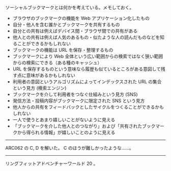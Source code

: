 ソーシャルブックマークとは何かを考えている。メモしておく。

- ブラウザのブックマークの機能を Web アプリケーション化したもの
- 自分・他人を含む誰かとブックマークを共有するもの
- 自分との共有は例えばデバイス間・ブラウザ間での共有がある
- 他人との共有は例えば人気のあるもの・似たような人の読んだものなどを知ることができるかもしれない
- ブックマークの機能は URL を保存・整理するもの
- ブックマークにより Web 全体という広い範囲からの検索ではなく狭い範囲からの検索にできる（ある種のキャッシュ）
- URL を保存するものという意味なら履歴も似ているところがある意図して残す点に意味があるかもしれない
- 利用者の意図というアルゴリズムによってインデックスされた URL の集合という見方 (検索エンジン)
- ブックマークを介して利用者をつなぐ仕組みという見方 (SNS)
- 発信方法・投稿内容がブックマークに限定された SNS という見方
- 他人からの共有をフィードバックとしたサイクルをつくることができるかもしれない
- 一人で使うとあまり嬉しいことがないように見える
- 「ブックマークを介した他人とのつながり」および「共有されたブックマークから得られる情報」が嬉しいことのように見える

---

ARC062 の C, D を解いた。 C のほうが難しかったような……。

---

リングフィットアドベンチャーワールド 20 。
